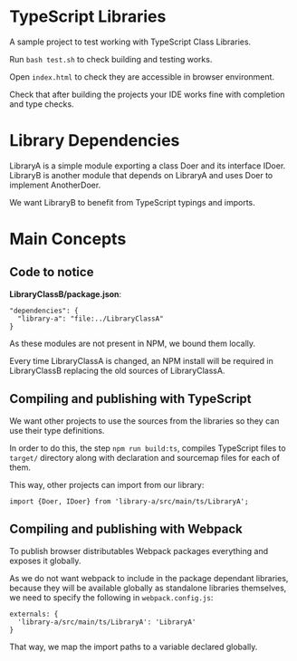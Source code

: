 # TypeScript Libraries

A sample project to test working with TypeScript Class Libraries.

Run `bash test.sh` to check building and testing works.

Open `index.html` to check they are accessible in browser environment.

Check that after building the projects your IDE works fine with completion and type checks.

# Library Dependencies

LibraryA is a simple module exporting a class Doer and its interface IDoer.
LibraryB is another module that depends on LibraryA and uses Doer to implement AnotherDoer. 

We want LibraryB to benefit from TypeScript typings and imports.

# Main Concepts

## Code to notice

**LibraryClassB/package.json**:

```
"dependencies": {
  "library-a": "file:../LibraryClassA"
}
```

As these modules are not present in NPM, we bound them locally.
 
Every time LibraryClassA is changed, an NPM install will be required in LibraryClassB
replacing the old sources of LibraryClassA.

## Compiling and publishing with TypeScript

We want other projects to use the sources from the libraries so they can use their 
type definitions.
 
In order to do this, the step `npm run build:ts`, compiles TypeScript files to `target/`
directory along with declaration and sourcemap files for each of them.

This way, other projects can import from our library:

`import {Doer, IDoer} from 'library-a/src/main/ts/LibraryA';`

## Compiling and publishing with Webpack

To publish browser distributables Webpack packages everything and exposes it globally.

As we do not want webpack to include in the package dependant libraries, because they will
be available globally as standalone libraries themselves, we need to specify the following
in `webpack.config.js`:

```
externals: {
  'library-a/src/main/ts/LibraryA': 'LibraryA'
}
```

That way, we map the import paths to a variable declared globally.
